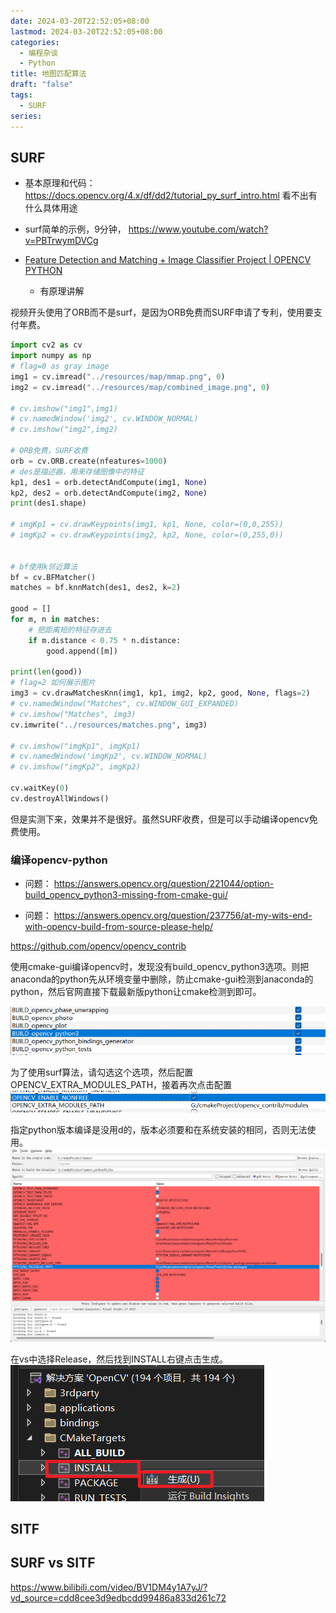 ```yaml
---
date: 2024-03-20T22:52:05+08:00
lastmod: 2024-03-20T22:52:05+08:00
categories:
  - 编程杂谈
  - Python
title: 地图匹配算法
draft: "false"
tags:
  - SURF
series:
---
```


## SURF

- 基本原理和代码： https://docs.opencv.org/4.x/df/dd2/tutorial_py_surf_intro.html
看不出有什么具体用途

- surf简单的示例，9分钟， https://www.youtube.com/watch?v=PBTrwymDVCg

- [Feature Detection and Matching + Image Classifier Project | OPENCV PYTHON](https://www.youtube.com/watch?v=nnH55-zD38I)
	- 有原理讲解

视频开头使用了ORB而不是surf，是因为ORB免费而SURF申请了专利，使用要支付年费。

```python
import cv2 as cv  
import numpy as np  
# flag=0 as gray image  
img1 = cv.imread("../resources/map/mmap.png", 0)  
img2 = cv.imread("../resources/map/combined_image.png", 0)  
  
# cv.imshow("img1",img1)  
# cv.namedWindow('img2', cv.WINDOW_NORMAL)  
# cv.imshow("img2",img2)  
  
# ORB免费，SURF收费  
orb = cv.ORB.create(nfeatures=1000)  
# des是描述器，用来存储图像中的特征  
kp1, des1 = orb.detectAndCompute(img1, None)  
kp2, des2 = orb.detectAndCompute(img2, None)  
print(des1.shape)  
  
# imgKp1 = cv.drawKeypoints(img1, kp1, None, color=(0,0,255))  
# imgKp2 = cv.drawKeypoints(img2, kp2, None, color=(0,255,0))  
  
  
# bf使用k邻近算法  
bf = cv.BFMatcher()  
matches = bf.knnMatch(des1, des2, k=2)  
  
good = []  
for m, n in matches:  
    # 把距离短的特征存进去  
    if m.distance < 0.75 * n.distance:  
        good.append([m])  
  
print(len(good))  
# flag=2 如何展示图片  
img3 = cv.drawMatchesKnn(img1, kp1, img2, kp2, good, None, flags=2)  
# cv.namedWindow("Matches", cv.WINDOW_GUI_EXPANDED)  
# cv.imshow("Matches", img3)  
cv.imwrite("../resources/matches.png", img3)  
  
# cv.imshow("imgKp1", imgKp1)  
# cv.namedWindow('imgKp2', cv.WINDOW_NORMAL)  
# cv.imshow("imgKp2", imgKp2)  
  
cv.waitKey(0)  
cv.destroyAllWindows()
```

但是实测下来，效果并不是很好。虽然SURF收费，但是可以手动编译opencv免费使用。
### 编译opencv-python
- 问题： https://answers.opencv.org/question/221044/option-build_opencv_python3-missing-from-cmake-gui/

- 问题： https://answers.opencv.org/question/237756/at-my-wits-end-with-opencv-build-from-source-please-help/

https://github.com/opencv/opencv_contrib

使用cmake-gui编译opencv时，发现没有build_opencv_python3选项。则把anaconda的python先从环境变量中删除，防止cmake-gui检测到anaconda的python，然后官网直接下载最新版python让cmake检测到即可。


![](Pasted%20image%2020240321062844.png)

为了使用surf算法，请勾选这个选项，然后配置OPENCV_EXTRA_MODULES_PATH，接着再次点击配置
![](Pasted%20image%2020240321062933.png)

指定python版本编译是没用d的，版本必须要和在系统安装的相同，否则无法使用。
![](Pasted%20image%2020240321072941.png)


在vs中选择Release，然后找到INSTALL右键点击生成。
![](Pasted%20image%2020240321063048.png)


## SITF

 
## SURF vs SITF
https://www.bilibili.com/video/BV1DM4y1A7yJ/?vd_source=cdd8cee3d9edbcdd99486a833d261c72